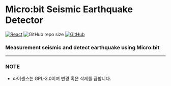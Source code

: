 # Micro:bit Seismic Earthquake Detector

[![React](https://img.shields.io/badge/Micro:bit-181717?&logo=Microbit)](https://microbit.org)
![GitHub repo size](https://img.shields.io/github/repo-size/av3lla/microbit-seismic-earthquake-detector)
[![GitHub](https://img.shields.io/github/license/av3lla/microbit-seismic-earthquake-detector)](https://www.gnu.org/licenses/gpl-3.0.html)

### Measurement seismic and detect earthquake using Micro:bit

---

### NOTE

* 라이센스는 GPL-3.0이며 변경 혹은 삭제를 금합니다.